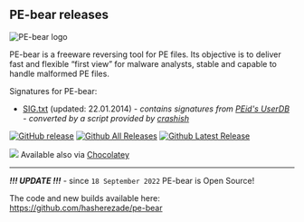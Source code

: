 PE-bear releases
-
<img src="./logo/main_ico.png" alt="PE-bear logo">

PE-bear is a freeware reversing tool for PE files. Its objective is to deliver fast and flexible “first view” for malware analysts, stable and capable to handle malformed PE files.

Signatures for PE-bear:
+ [SIG.txt](SIG.txt) (updated: 22.01.2014) - *contains signatures from [PEid's UserDB](http://www.softpedia.com/get/Programming/Packers-Crypters-Protectors/PEiD-updated.shtml) - converted by a script provided by [crashish](http://crashish.blogspot.com/2013/09/peid-signature-conversion-for-pe-bear.html)*

[![GitHub release](https://img.shields.io/github/release/hasherezade/pe-bear-releases.svg)](https://github.com/hasherezade/pe-bear-releases/releases) 
[![Github All Releases](https://img.shields.io/github/downloads/hasherezade/pe-bear-releases/total.svg)](https://github.com/hasherezade/pe-bear-releases/releases) 
[![Github Latest Release](https://img.shields.io/github/downloads/hasherezade/pe-bear-releases/latest/total.svg)](https://github.com/hasherezade/pe-bear-releases/releases) 

![](https://community.chocolatey.org/favicon.ico) Available also via [Chocolatey](https://community.chocolatey.org/packages/pebear)

---

***!!! UPDATE !!!*** - since `18 September 2022` PE-bear is Open Source!

The code and new builds available here: https://github.com/hasherezade/pe-bear
